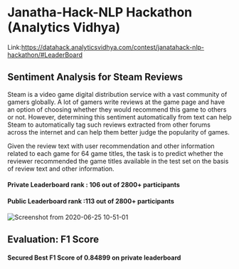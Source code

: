 # Janatha-Hack-NLP Hackathon (Analytics Vidhya)
Link:https://datahack.analyticsvidhya.com/contest/janatahack-nlp-hackathon/#LeaderBoard
## Sentiment Analysis for Steam Reviews


Steam is a video game digital distribution service with a vast community of gamers globally. A lot of gamers write reviews at the game page and have an option of choosing whether they would recommend this game to others or not. However, determining this sentiment automatically from text can help Steam to automatically tag such reviews extracted from other forums across the internet and can help them better judge the popularity of games.

Given the review text with user recommendation and other information related to each game for 64 game titles, the task is to predict whether the reviewer recommended the game titles available in the test set on the basis of review text and other information.

#### Private Leaderboard rank : 106 out of 2800+ participants
#### Public Leaderboard rank :113 out of 2800+ participants

![Screenshot from 2020-06-25 10-51-01](https://user-images.githubusercontent.com/64247956/85659498-3bbf4680-b6d2-11ea-8e37-64ea87175d5f.png)
## Evaluation: F1 Score
#### Secured Best F1 Score of 0.84899 on private leaderboard
